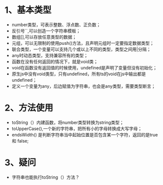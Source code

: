 # 1、基本类型
-  number类型，可表示整数、浮点数、正负数；
-  反引号``,可以创造一个字符串模板；
-  数组[],可以存放任意类型的数据；
-  元组，可以无限制的使用push()方法，且声明元组时一定要指定数据类型；
-  联合类型，一个变量可以支持几个或以上不同的类型，类型之间用|分隔；
-  any时动态类型，支持兼容所有的类型；
-  函数在没有任何返回的情况下，就是void类；
-  void在函数没有返回值的时候使用，undefined是声明了变量但没有初始化；
-  原生js中没有void类型，只有undefined，所有ts的void在js中输出都是undefined；
-  定义一个变量为any，后边赋值为字符串，也会是any类型，需要类型断言；




# 2、方法使用
- toString（）内建函数，将number类型转换为string类型；
- toUpperCase(),一个新的字符串，把所有小的字母转换成大写字母；
- endsWidth() 是判断字符串当中起始位置是否包含某一个字符，返回的是true 和 false;


# 3、疑问
- 字符串也能执行toString（）方法？